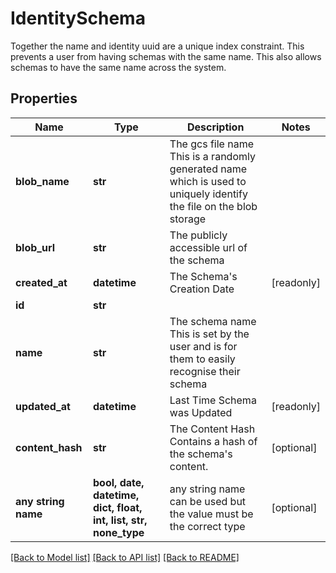 # IdentitySchema

Together the name and identity uuid are a unique index constraint. This prevents a user from having schemas with the same name. This also allows schemas to have the same name across the system.

## Properties
Name | Type | Description | Notes
------------ | ------------- | ------------- | -------------
**blob_name** | **str** | The gcs file name  This is a randomly generated name which is used to uniquely identify the file on the blob storage | 
**blob_url** | **str** | The publicly accessible url of the schema | 
**created_at** | **datetime** | The Schema&#39;s Creation Date | [readonly] 
**id** | **str** |  | 
**name** | **str** | The schema name  This is set by the user and is for them to easily recognise their schema | 
**updated_at** | **datetime** | Last Time Schema was Updated | [readonly] 
**content_hash** | **str** | The Content Hash  Contains a hash of the schema&#39;s content. | [optional] 
**any string name** | **bool, date, datetime, dict, float, int, list, str, none_type** | any string name can be used but the value must be the correct type | [optional]

[[Back to Model list]](../README.md#documentation-for-models) [[Back to API list]](../README.md#documentation-for-api-endpoints) [[Back to README]](../README.md)


